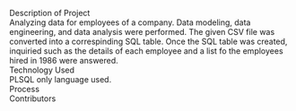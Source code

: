 Description of Project
<br>Analyzing data for employees of a company. Data modeling, data engineering, and data analysis were performed. The given CSV file was converted into a correspinding SQL table. Once the SQL table was created, inquiried such as the details of each employee and a list fo the employees hired in 1986 were answered.
<br>Technology Used
<br>PLSQL only language used. 
<br>Process
<br>Contributors
